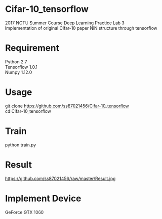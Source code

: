 # Cifar-10_tensorflow
2017 NCTU Summer Course Deep Learning Practice Lab 3  
Implementation of original Cifar-10 paper NiN structure through tensorflow

# Requirement
Python	2.7  
Tensorflow	1.0.1  
Numpy	1.12.0

# Usage
git clone https://github.com/ss87021456/Cifar-10_tensorflow  
cd Cifar-10_tensorflow

# Train
python train.py

# Result
https://github.com/ss87021456/raw/master/Result.jpg

# Implement Device 
GeForce GTX 1060
